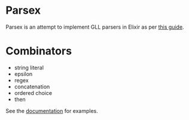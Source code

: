 Parsex
======

Parsex is an attempt to implement GLL parsers in Elixir as per [this guide](https://github.com/epsil/gll).

# Combinators

- string literal
- epsilon
- regex
- concatenation
- ordered choice
- then

See the [documentation](https://ckampfe.github.io/parsex/api-reference.html) for examples.
